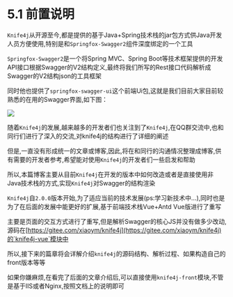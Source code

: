 # 5.1 前置说明


`Knife4j`从开源至今,都是提供的基于Java+Spring技术栈的jar包方式供Java开发人员方便使用,特别是和`Springfox-Swagger2`组件深度绑定的一个工具

`Springfox-Swagger2`是一个将Spring MVC、Spring Boot等技术框架提供的开发API接口根据Swagger的V2结构定义,最终将我们所写的Rest接口代码解析成Swagger的V2结构json的工具框架

同时他也提供了`springfox-swagger-ui`这个前端Ui包,这就是我们目前大家目前较熟悉的在用的Swagger界面,如下图：

![](/knife4j/images/knife4j/swagger-ui.png)


随着`Knife4j`的发展,越来越多的开发者们也关注到了`Knife4j`,在QQ群交流中,也和同行们进行了深入的交流,对knife4j的结构进行了详细的阐述

但是,一直没有形成统一的文章或博客,因此,将在和同行的沟通情况整理成博客,供有需要的开发者参考,希望能对使用`Knife4j`的开发者们一些启发和帮助


所以,本篇博客主要从目前`Knife4j`在开发的版本中如何改造或者是直接使用非Java技术栈的方式,实现`Knife4j`对Swagger的结构渲染


`Knife4j`自`2.0.0`版本开始,为了适应当前的技术发展(ps:学习新技术中...),同时也是为了在后面的发展中能更好的扩展,基于前端技术栈Vue+Antd Vue版进行了重写

主要是页面的交互方式进行了重写,但是解析Swagger的核心JS并没有做多少改动,源码在[https://gitee.com/xiaoym/knife4j](https://gitee.com/xiaoym/knife4j)的`knife4j-vue`模块中


所以,接下来的篇章将会详解介绍`knife4j`的源码结构、解析过程、如果构造自己的front版本等等


如果你嫌麻烦,在看完了后面的文章介绍后,可以直接使用`knife4j-front`模块,不管是基于IIS或者Nginx,按照文档上的说明即可